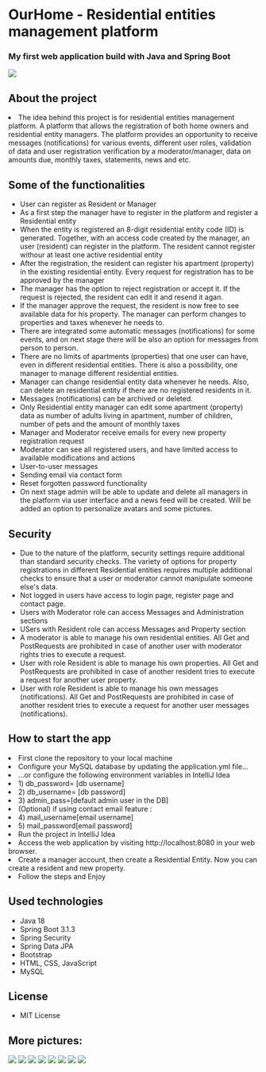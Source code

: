 <h1> OurHome - Residential entities management platform</h1>

<h3>My first web application build with Java and Spring Boot</h3>

<img src="https://i.ibb.co/nrPpPyy/04.png">


<h2> About the project </h2>
<li>The idea behind this project is for residential entities management platform. 
A platform that allows the registration of both home owners and residential entity managers. The platform provides an opportunity to receive messages (notifications) for various events, different user roles, validation of data and user registration verification by a moderator/manager, data on amounts due, monthly taxes, statements, news and etc.</li>


<h2> Some of the functionalities </h2>
<ul>
  <li>User can register as Resident or Manager</li>
  <li>As a first step the manager have to register in the platform and register a Residential entity</li>
  <li>When the entity is registered an 8-digit residential entity code (ID) is generated. Together, with an access code
  created by the manager, an user (resident) can register in the platform. The resident cannot register withour at least one active residential entity</li>
  <li>After the registration, the resident can register his apartment (property) in the existing residential entity. Every request for registration has to be approved by the manager</li>
  <li>The manager has the option to reject registration or accept it. If the request is rejected, the resident can edit it and resend it agan.</li>
  <li>If the manager approve the request, the resident is now free to see available data for his property. The manager can perform changes to properties and taxes whenever he needs to.</li>
  <li>There are integrated some automatic messages (notifications) for some events, and on next stage there will be also an option for messages from person to person.</li>
  <li>There are no limits of apartments (properties) that one user can have, even in different residential entities. 
  There is also a possibility, one manager to manage different residential entities.</li>
  <li>Manager can change residential entity data whenever he needs. Also, can delete an residential entity if there are no registered residents in it.</li>
  <li>Messages (notifications) can be archived or deleted.</li>
  <li>Only Residential entity manager can edit some apartment (property) data as number of adults living in apartment, number of children, number of pets and the amount of monthly taxes</li>
  <li>Manager and Moderator receive emails for every new property registration request</li>
  <li>Moderator can see all registered users, and have limited access to available modifications and actions</li>
  <li>User-to-user messages</li>
  <li>Sending email via contact form</li>
  <li>Reset forgotten password functionality</li>
  <li>On next stage admin will be able to update and delete all managers in the platform via user interface and a news feed will be created. Will be added an option to personalize avatars and some pictures.</li>
</ul>

<h2>Security</h2>
<ul>
<li>Due to the nature of the platform, security settings require additional than standard security checks. The variety of options for property registrations in different Residential entities requires multiple additional checks to ensure that a user or moderator cannot manipulate someone else's data.</li>
  
  <li>Not logged in users have access to login page, register page and contact page.</li>
  <li>Users with Moderator role can access Messages and Administration sections</li>
  <li>USers with Resident role can access Messages and Property section</li>
  <li>A moderator is able to manage his own residential entities. All Get and PostRequests are prohibited in case of another user with moderator rights tries to execute a request.</li>
  <li>User with role Resident is able to manage his own properties. All Get and PostRequests are prohibited in case of another resident tries to execute a request for another user property.</li>
  <li>User with role Resident is able to manage his own messages (notifications). All Get and PostRequests are prohibited in case of another resident tries to execute a request for another user messages (notifications).</li>

  
</ul>

<h2> How to start the app</h2>
  <li>First clone the repository to your local machine</li>
  <li>Configure your MySQL database by updating the application.yml file...</li>
  <li>...or configure the following environment variables in IntelliJ Idea  
  <li>  1) db_password=<your db password> [db username]  </li>
  <li>  2) db_username=<your db username> [db password] </li>
  <li>  3) admin_pass=[default admin user in the DB] </li>
  <li> (Optional) if using contact email feature : </li>
  <li>  4) mail_username[email username] </li>
  <li>  5) mail_password[email password] </li>
  <li>Run the project in IntelliJ Idea</li>
  <li>Access the web application by visiting http://localhost:8080 in your web browser.</li>
  <li>Create a manager account, then create a Residential Entity. Now you can create a resident and new property.</li>
  <li>Follow the steps and Enjoy</li>

<h2> Used technologies</h2>
<ul>
  <li>Java 18</li>
  <li>Spring Boot 3.1.3</li>
  <li>Spring Security</li>
  <li>Spring Data JPA</li>
  <li>Bootstrap</li>
  <li>HTML, CSS, JavaScript</li>
  <li>MySQL</li>
</ul>

<h2> License </h2>
<ul>
  <li>MIT License</li>
</ul>

<h2> More pictures: </h2>
<img src="https://i.ibb.co/nrPpPyy/04.png">
<img src="https://i.ibb.co/FmHrZxp/01.png">
<img src="https://i.ibb.co/x50JjCJ/03.png">
<img src="https://i.ibb.co/nLYtV89/05.png">
<img src="https://i.ibb.co/C0SHwRC/06.png">
<img src="https://i.ibb.co/hV9frBD/07.png">
<img src="https://i.ibb.co/kGqZkLL/08.png">
<img src="https://i.ibb.co/tX7KP79/09.png">



